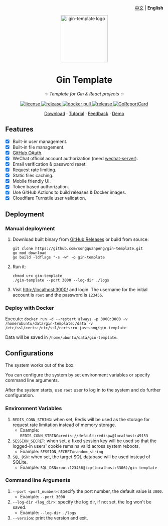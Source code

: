<p align="right">
    <a href="./README.md">中文</a> | <strong>English</strong>
</p>

<p align="center">
  <a href="https://github.com/songquanpeng/gin-template"><img src="https://raw.githubusercontent.com/songquanpeng/gin-template/main/web/public/logo.png" width="150" height="150" alt="gin-template logo"></a>
</p>

<div align="center">

# Gin Template

_✨ Template for Gin & React projects ✨_

</div>

<p align="center">
  <a href="https://raw.githubusercontent.com/songquanpeng/gin-template/main/LICENSE">
    <img src="https://img.shields.io/github/license/songquanpeng/gin-template?color=brightgreen" alt="license">
  </a>
  <a href="https://github.com/songquanpeng/gin-template/releases/latest">
    <img src="https://img.shields.io/github/v/release/songquanpeng/gin-template?color=brightgreen&include_prereleases" alt="release">
  </a>
  <a href="https://hub.docker.com/repository/docker/justsong/gin-template">
    <img src="https://img.shields.io/docker/pulls/justsong/gin-template?color=brightgreen" alt="docker pull">
  </a>
  <a href="https://github.com/songquanpeng/gin-template/releases/latest">
    <img src="https://img.shields.io/github/downloads/songquanpeng/gin-template/total?color=brightgreen&include_prereleases" alt="release">
  </a>
  <a href="https://goreportcard.com/report/github.com/songquanpeng/go-file">
    <img src="https://goreportcard.com/badge/github.com/songquanpeng/gin-template" alt="GoReportCard">
  </a>
</p>

<p align="center">
  <a href="https://github.com/songquanpeng/gin-template/releases">Download</a>
  ·
  <a href="https://github.com/songquanpeng/gin-template/blob/main/README.en.md#deployment">Tutorial</a>
  ·
  <a href="https://github.com/songquanpeng/gin-template/issues">Feedback</a>
  ·
  <a href="https://gin-template.vercel.app/">Demo</a>
</p>

## Features
+ [x] Built-in user management.
+ [x] Built-in file management.
+ [x] [GitHub OAuth](https://github.com/settings/applications/new).
+ [x] WeChat official account authorization (need [wechat-server](https://github.com/songquanpeng/wechat-server)).
+ [x] Email verification & password reset.
+ [x] Request rate limiting.
+ [x] Static files caching.
+ [x] Mobile friendly UI.
+ [x] Token based authorization.
+ [x] Use GitHub Actions to build releases & Docker images.
+ [x] Cloudflare Turnstile user validation.

## Deployment
### Manual deployment
1. Download built binary from [GitHub Releases](https://github.com/songquanpeng/gin-template/releases/latest) or build from source:
   ```shell
   git clone https://github.com/songquanpeng/gin-template.git
   go mod download
   go build -ldflags "-s -w" -o gin-template
   ````
2. Run it:
   ```shell
   chmod u+x gin-template
   ./gin-template --port 3000 --log-dir ./logs
   ```
3. Visit [http://localhost:3000/](http://localhost:3000/) and login. The username for the initial account is `root` and the password is `123456`.

### Deploy with Docker
Execute: `docker run -d --restart always -p 3000:3000 -v /home/ubuntu/data/gin-template:/data -v /etc/ssl/certs:/etc/ssl/certs:ro justsong/gin-template`

Data will be saved in `/home/ubuntu/data/gin-template`.

## Configurations
The system works out of the box.

You can configure the system by set environment variables or specify command line arguments.

After the system starts, use `root` user to log in to the system and do further configuration.

### Environment Variables
1. `REDIS_CONN_STRING`: when set, Redis will be used as the storage for request rate limitation instead of memory storage.
   + Example: `REDIS_CONN_STRING=redis://default:redispw@localhost:49153`
2. `SESSION_SECRET`: when set, a fixed session key will be used so that the logged-in users' cookie remains valid across system reboots.
   + Example: `SESSION_SECRET=random_string`
3. `SQL_DSN`: when set, the target SQL database will be used instead of SQLite.
   + Example: `SQL_DSN=root:123456@tcp(localhost:3306)/gin-template`

### Command line Arguments
1. `--port <port_number>`: specify the port number, the default value is `3000`.
   + Example: `--port 3000`
2. `--log-dir <log_dir>`: specify the log dir, if not set, the log won't be saved.
   + Example: `--log-dir ./logs`
3. `--version`: print the version and exit.